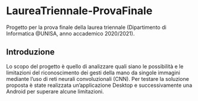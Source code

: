 # LaureaTriennale-ProvaFinale

Progetto per la prova finale della laurea triennale (Dipartimento di Informatica @UNISA, anno accademico 2020/2021).

## Introduzione

Lo scopo del progetto è quello di analizzare quali siano le possibilità e le limitazioni del riconoscimento dei gesti della mano da singole immagini mediante l’uso di reti neurali convoluzionali (CNN). Per testare la soluzione proposta è state realizzata un’applicazione Desktop e successivamente una Android per superare alcune limitazioni.
